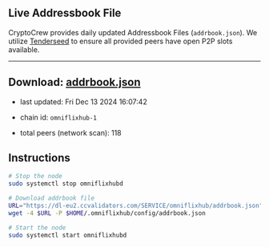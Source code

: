 ## Live Addressbook File

CryptoCrew provides daily updated Addressbook Files (`addrbook.json`). We utilize [Tenderseed](https://github.com/binaryholdings/tenderseed) to ensure all provided peers have open P2P slots available.

---
**Download: [addrbook.json](https://dl-eu2.ccvalidators.com/SERVICE/omniflixhub/addrbook.json)**
---

- last updated: Fri Dec 13 2024 16:07:42
- chain id: `omniflixhub-1`

- total peers (network scan): 118

## Instructions
```sh
# Stop the node
sudo systemctl stop omniflixhubd

# Download addrbook file
URL="https://dl-eu2.ccvalidators.com/SERVICE/omniflixhub/addrbook.json"
wget -4 $URL -P $HOME/.omniflixhub/config/addrbook.json

# Start the node
sudo systemctl start omniflixhubd
```
